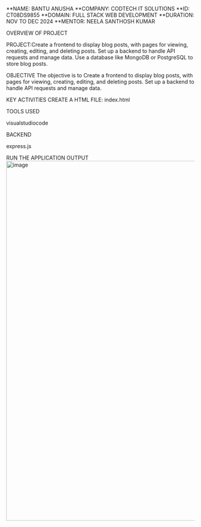 **NAME: BANTU ANUSHA
**COMPANY: CODTECH IT SOLUTIONS
**ID: CT08DS9855
**DOMAIN: FULL STACK WEB DEVELOPMENT
**DURATION: NOV TO DEC 2024
**MENTOR: NEELA SANTHOSH KUMAR

OVERVIEW OF PROJECT

PROJECT:Create a frontend to display blog posts, with pages for viewing,
creating, editing, and deleting posts. Set up a backend to
handle API requests and manage data. Use a database like
MongoDB or PostgreSQL to store blog posts.

OBJECTIVE
The objective is to Create a frontend to display blog posts, with pages for viewing,
creating, editing, and deleting posts. Set up a backend to
handle API requests and manage data.

KEY ACTIVITIES
CREATE A HTML FILE: index.html

TOOLS USED

visualstudiocode

BACKEND

express.js

RUN THE APPLICATION
OUTPUT
<img width="960" alt="image" src="https://github.com/user-attachments/assets/c9db04be-f761-4777-9f17-1a733577ca99">

